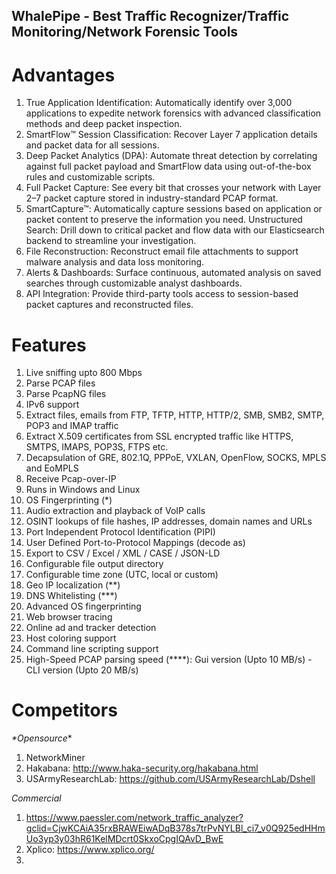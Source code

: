 WhalePipe - Best Traffic Recognizer/Traffic Monitoring/Network Forensic Tools
---

# Advantages
1. True Application Identification: Automatically identify over 3,000 applications to expedite network forensics with advanced classification methods and deep packet inspection.
2. SmartFlow™ Session Classification: Recover Layer 7 application details and packet data for all sessions.
3. Deep Packet Analytics (DPA): Automate threat detection by correlating against full packet payload and SmartFlow data using out-of-the-box rules and customizable scripts.
4. Full Packet Capture: See every bit that crosses your network with Layer 2–7 packet capture stored in industry-standard PCAP format.
5. SmartCapture™: Automatically capture sessions based on application or packet content to preserve the information you need.
Unstructured Search: Drill down to critical packet and flow data with our Elasticsearch backend to streamline your investigation.
6. File Reconstruction: Reconstruct email file attachments to support malware analysis and data loss monitoring.
7. Alerts & Dashboards: Surface continuous, automated analysis on saved searches through customizable analyst dashboards.
8. API Integration: Provide third-party tools access to session-based packet captures and reconstructed files.

# Features
1. Live sniffing upto 800 Mbps
2. Parse PCAP files 
3. Parse PcapNG files
4. IPv6 support
5. Extract files, emails from FTP, TFTP, HTTP, HTTP/2, SMB, SMB2, SMTP, POP3 and IMAP traffic
6. Extract X.509 certificates from SSL encrypted traffic like HTTPS, SMTPS, IMAPS, POP3S, FTPS etc.
7. Decapsulation of GRE, 802.1Q, PPPoE, VXLAN, OpenFlow, SOCKS, MPLS and EoMPLS
8. Receive Pcap-over-IP
9. Runs in Windows and Linux
10. OS Fingerprinting (*)
11. Audio extraction and playback of VoIP calls
12. OSINT lookups of file hashes, IP addresses, domain names and URLs
13. Port Independent Protocol Identification (PIPI)
14. User Defined Port-to-Protocol Mappings (decode as)
15. Export to CSV / Excel / XML / CASE / JSON-LD
16. Configurable file output directory
17. Configurable time zone (UTC, local or custom)
18. Geo IP localization (**)
19. DNS Whitelisting (***)
20. Advanced OS fingerprinting
21. Web browser tracing 
22. Online ad and tracker detection
23. Host coloring support
24. Command line scripting support
25. High-Speed PCAP parsing speed (****): Gui version (Upto 10 MB/s) - CLI version (Upto 20 MB/s)

# Competitors
_*Opensource_*
1. NetworkMiner
2. Hakabana: http://www.haka-security.org/hakabana.html
3. USArmyResearchLab: https://github.com/USArmyResearchLab/Dshell

_*Commercial*_
1. https://www.paessler.com/network_traffic_analyzer?gclid=CjwKCAiA35rxBRAWEiwADqB378s7trPvNYLBl_ci7_v0Q925edHHmUo3yp3y03hR61KelMDcrt0SkxoCpgIQAvD_BwE
2. Xplico: https://www.xplico.org/
3. 
